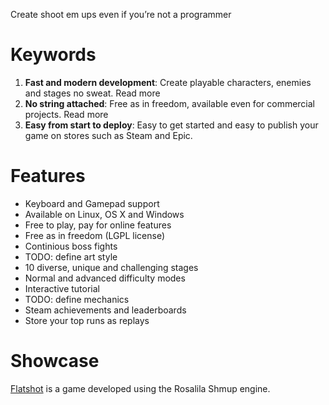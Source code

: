 Create shoot em ups even if you’re not a programmer

# Keywords

1. **Fast and modern development**: Create playable characters, enemies and stages no sweat. Read more
2. **No string attached**: Free as in freedom, available even for commercial projects. Read more
3. **Easy from start to deploy**: Easy to get started and easy to publish your game on stores such as Steam and Epic.

# Features

* Keyboard and Gamepad support
* Available on Linux, OS X and Windows
* Free to play, pay for online features
* Free as in freedom (LGPL license)
* Continious boss fights
* TODO: define art style
* 10 diverse, unique and challenging stages
* Normal and advanced difficulty modes
* Interactive tutorial
* TODO: define mechanics
* Steam achievements and leaderboards
* Store your top runs as replays

# Showcase

[Flatshot](https://store.steampowered.com/app/517510/Flatshot/) is a game developed using the Rosalila Shmup engine.